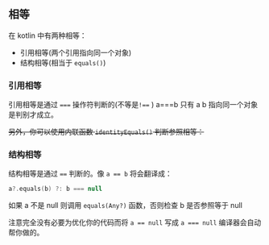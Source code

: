 ## 相等
在 kotlin 中有两种相等：

- 引用相等(两个引用指向同一个对象)
- 结构相等(相当于 `equals()`)

### 引用相等
引用相等是通过 `===` 操作符判断的(不等是`!==` ) a===b 只有 a b 指向同一个对象是判别才成立。

~~另外，你可以使用内联函数 `identityEquals()` 判断参照相等：~~

### 结构相等
结构相等是通过 `==` 判断的。像 `a == b` 将会翻译成：

```kotlin
a?.equals(b) ?: b === null
```

如果 a 不是 null 则调用 `equals(Any?)` 函数，否则检查 b 是否参照等于 null

注意完全没有必要为优化你的代码而将 `a == null` 写成 `a === null` 编译器会自动帮你做的。

